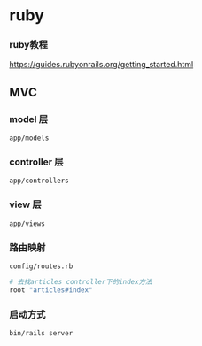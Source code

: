 # ruby

### ruby教程
https://guides.rubyonrails.org/getting_started.html

## MVC
### model 层 
`app/models`

### controller 层 
`app/controllers`

### view 层 
`app/views`

### 路由映射
`config/routes.rb`

```ruby
# 去找articles controller下的index方法
root "articles#index"
```
### 启动方式
`bin/rails server`